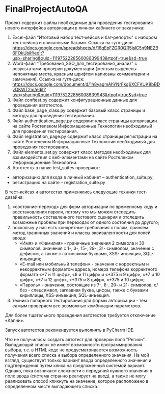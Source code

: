 # FinalProjectAutoQA

Проект содержит файлы необходимые для проведения тестирования нового интерфейса авторизации в личном кабинете от заказчика:
1)	Excel-файл "Итоговый набор тест-кейсов и баг-репорты" с набором тест-кейсов и описанными багами. Ссылка на гугл-диск: https://docs.google.com/spreadsheets/d/16qEpFZGR0QR5jslC5n9NEZB6FOkUbiIf/edit?usp=sharing&ouid=111975222856008639943&rtpof=true&sd=true
2)	Word-файл "Требования_SSO_для_тестирования_анализ" с результатами проверки документации (желтым выделены непонятные места, красным шрифтом написаны комментарии и замечания). Ссылка на гугл-диск: https://docs.google.com/document/d/1h8yagmAhYNrFkg6XCFKUK8bBDyQKWT2m/edit?usp=sharing&ouid=111975222856008639943&rtpof=true&sd=true
3)	Файл conftest.py содержит конфигурационные данные для проведения автотестов.
4)	Файл base_page_class.py содержит базовый класс страницы и методы для проведения тестирования.
5)	Файл authentication_page.py содержит класс страницы авторизации на сайте Ростелеком Информационные Технологии необходимый для проведения тестирования.
6)	Файл registration_page.py содержит класс страницы регистрации на сайте Ростелеком Информационные Технологии необходимый для проведения тестирования.
7)	Файл elements_set.py содержит класс методов необходимых для взаимодействия с веб-элементами на сайте Ростелеком Информационные Технологии.
8)	Автотесты в папке test_suites проверяют:
-	авторизацию для входа в личный кабинет – authentication_suite.py;
-	регистрацию на сайте – registration_suite.py

В тест-кейсах и автотестах применялись следующие техники тест-дизайна:
1.	«состояние-переход» для форм авторизации по временному коду и восстановления пароля, потому что мы можем отследить правильность составленного тестового сценария и отследить возможные пробелы при переходах от одного состояния до другого;
2.	поскольку у нас есть конкретные требования к полям, приняем метод граничных значений и классы эквивалентности для полей ввода: 
    - «Имя» и «Фамилия» - граничные значения 2 символа и 30 символов, значения с 1-, 3-, 15-, 29-, 31- символом, значение с дефисом, а также с латинскими буквами, XSS- инъекция, SQL-инъекция;
    - «E-mail или мобильный телефон» - значения с корректным и некорректным форматом адреса, номера телефона корректного формата «+7 и 11 цифр», «8 и 11 цифр» и «+375 и 9 цифр», «+7 и 10 цифр», «+7 и 12 цифр», «+375 и 8 цифр», «+375 и 10 цифр»;
    - «Пароль» - значения, состоящие из 7-, 8-, 20- и 21- символов, с/без - спецсимвол, заглавная буква, цифры, также с буквами кириллицы, XSS-инъекция, SQL-инъекция.
3.	техника попарного тестирования для формы авторизации - тем самым проверяем все возможные комбинации параметров.

Для более тщательного проведения автотестов требуется отключение «Капчи».

Запуск автотестов рекомендуется выполнять в PyCharm IDE.

Что не получилось: создать автотест для проверки поля "Регион". Выпадающий список не имеет возможности программирования выбора, т.е. в HTML коде не предусматривается возможность получения всего списка и выбора определенного значения. На мой взгляд, существует только вариант ввода определенного значения и подтверждения путем клика на предложенный системой вариант. Однако, пока возникают сложности с передачей нужного значения в поле ввода (система странно реагирует на ввод), а также не могу реализовать способ кликнуть на значение, которое расположено в определенном месте выпадающего списка.
